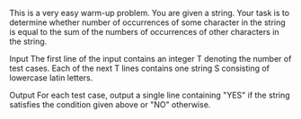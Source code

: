This is a very easy warm-up problem. 
You are given a string. Your task is to determine whether number of occurrences of some character in the string is equal to the sum of the
numbers of occurrences of other characters in the string.

Input The first line of the input contains an integer T denoting the number
of test cases. Each of the next T lines contains one string S consisting of
lowercase latin letters.

Output For each test case, output a single line containing "YES" if the
string satisfies the condition given above or "NO" otherwise.
